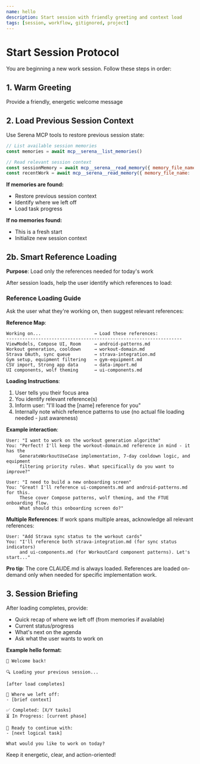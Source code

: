 ```yaml
---
name: hello
description: Start session with friendly greeting and context load
tags: [session, workflow, gitignored, project]
---
```


# Start Session Protocol

You are beginning a new work session. Follow these steps in order:

## 1. Warm Greeting
Provide a friendly, energetic welcome message

## 2. Load Previous Session Context
Use Serena MCP tools to restore previous session state:

```javascript
// List available session memories
const memories = await mcp__serena__list_memories()

// Read relevant session context
const sessionMemory = await mcp__serena__read_memory({ memory_file_name: 'current_session.md' })
const recentWork = await mcp__serena__read_memory({ memory_file_name: 'recent_work.md' })
```

**If memories are found:**
- Restore previous session context
- Identify where we left off
- Load task progress

**If no memories found:**
- This is a fresh start
- Initialize new session context

## 2b. Smart Reference Loading
**Purpose**: Load only the references needed for today's work

After session loads, help the user identify which references to load:

### Reference Loading Guide
Ask the user what they're working on, then suggest relevant references:

**Reference Map**:
```
Working on...                    → Load these references:
------------------------------------------------------------------
ViewModels, Compose UI, Room     → android-patterns.md
Workout generation, cooldown     → workout-domain.md
Strava OAuth, sync queue         → strava-integration.md
Gym setup, equipment filtering   → gym-equipment.md
CSV import, Strong app data      → data-import.md
UI components, wolf theming      → ui-components.md
```

**Loading Instructions**:
1. User tells you their focus area
2. You identify relevant reference(s)
3. Inform user: "I'll load the [name] reference for you"
4. Internally note which reference patterns to use (no actual file loading needed - just awareness)

**Example interaction**:
```
User: "I want to work on the workout generation algorithm"
You: "Perfect! I'll keep the workout-domain.md reference in mind - it has the
     GenerateWorkoutUseCase implementation, 7-day cooldown logic, and equipment
     filtering priority rules. What specifically do you want to improve?"

User: "I need to build a new onboarding screen"
You: "Great! I'll reference ui-components.md and android-patterns.md for this.
     These cover Compose patterns, wolf theming, and the FTUE onboarding flow.
     What should this onboarding screen do?"
```

**Multiple References**: If work spans multiple areas, acknowledge all relevant references:
```
User: "Add Strava sync status to the workout cards"
You: "I'll reference both strava-integration.md (for sync status indicators)
     and ui-components.md (for WorkoutCard component patterns). Let's start..."
```

**Pro tip**: The core CLAUDE.md is always loaded. References are loaded on-demand only when needed for specific implementation work.

## 3. Session Briefing
After loading completes, provide:
- Quick recap of where we left off (from memories if available)
- Current status/progress
- What's next on the agenda
- Ask what the user wants to work on

**Example hello format:**
```
👋 Welcome back!

🔍 Loading your previous session...

[after load completes]

📍 Where we left off:
- [brief context]

✅ Completed: [X/Y tasks]
⏳ In Progress: [current phase]

🎯 Ready to continue with:
- [next logical task]

What would you like to work on today?
```

Keep it energetic, clear, and action-oriented!
